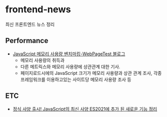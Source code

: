 # frontend-news
최신 프론트엔드 뉴스 정리

## Performance

- [JavaScript 메모리 사용량 벤치마킹-WebPageTest 블로그](https://blog.webpagetest.org/posts/benchmarking-javascript-memory-usage/)
  - 메모리 사용량의 취득과 
  - 다른 메트릭스와 메모리 사용량에 상관관계 대한 기사. 
  - 페이지로드시에의 JavaScript 크기가 메모리 사용량과 상관 관계 조사, 각종 프레임워크를 이용하고있는 사이트당 메모리 사용량 조사 등

## ETC

- [정식 사양 출시! JavaScript의 최신 사양 ES2021에 추가 된 새로운 기능 정리](https://zenn.dev/tonkotsuboy_com/articles/es2021-whats-new)
